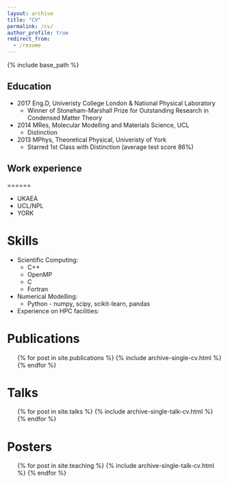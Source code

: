 ```yaml
---
layout: archive
title: "CV"
permalink: /cv/
author_profile: true
redirect_from:
  - /resume
---
```


{% include base_path %}

## Education

- 2017 Eng.D, Univeristy College London & National Physical Laboratory
  * Winner of Stoneham-Marshall Prize for Outstanding Research in Condensed Matter Theory
- 2014 MRes, Molecular Modelling and Materials Science, UCL
  * Distinction
- 2013 MPhys, Theoretical Physical, Univeristy of York
  * Starred 1st Class with Distinction (average test score 86\%)

## Work experience
======
- UKAEA
- UCL/NPL
- YORK
  
Skills
======
* Scientific Computing:
  * C++
  * OpenMP
  * C
  * Fortran
* Numerical Modelling: 
  * Python - numpy, scipy, scikit-learn, pandas
* Experience on HPC facilities: 


Publications
======
  <ul>{% for post in site.publications %}
    {% include archive-single-cv.html %}
  {% endfor %}</ul>
  
Talks
======
  <ul>{% for post in site.talks %}
    {% include archive-single-talk-cv.html %}
  {% endfor %}</ul>
  
Posters
======
  <ul>{% for post in site.teaching %}
    {% include archive-single-talk-cv.html %}
  {% endfor %}</ul>
  

